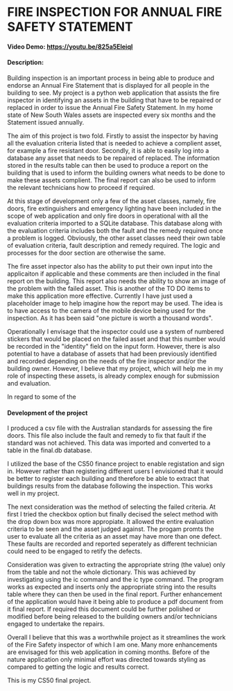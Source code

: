 # FIRE INSPECTION FOR ANNUAL FIRE SAFETY STATEMENT
#### Video Demo: https://youtu.be/825a5EleiqI
#### Description:

Building inspection is an important process in being able to produce and endorse an Annual Fire Statement that is displayed for all people in the building to see. My project is a python web application that assists the fire inspector in identifying an assets in the building that have to be repaired or replaced in order to issue the Annual Fire Safety Statement. In my home state of New South Wales assets are inspected every six months and the Statement issued annually.

The aim of this project is two fold. Firstly to assist the inspector by having all the evaluation criteria listed that is needed to achieve a complient asset, for example a fire resistant door. Secondly, it is able to easily log into a database any asset that needs to be repaired of replaced. The information stored in the results table can then be used to produce a report on the building that is used to inform the building owners what needs to be done to make these assets complient. The final report can also be used to inform the relevant technicians how to proceed if required.

At this stage of development only a few of the asset classes, namely, fire doors, fire extinguishers and emergency lighting have been included in the scope of web application and only fire doors in operational  with all the evaluation criteria imported to a SQLite database. This database along with the evaluation criteria includes both the fault and the remedy required once a problem is logged. Obviously, the other asset classes need their own table of evaluation criteria, fault description and remedy required. The logic and processes for the door section are otherwise the same.

The fire asset inpector also has the ability to put their own input into the applicaiton if applicable and these comments are then included in the final report on the building. This report also needs the ability to show an image of the problem with the failed asset. This is another of the TO DO items to make this application more effective. Currently I have just used a placeholder image to help imagine how the report may be used. The idea is to have access to the camera of the mobile device being used for the inspection. As it has been said "one picture is worth a thousand words".

Operationally I envisage that the inspector could use a system of numbered stickers that would be placed on the failed asset and that this number would be recorded in the "identity" field on the input form. However, there is also potential to have a database of assets that had been previously identified and recorded depending on the needs of the fire inspector and/or the building owner. However, I believe that my project, which will help me in my role of inspecting these assets, is already complex enough for submission and evaluation.

In regard to some of the

#### Development of the project

I produced a csv file with the Australian standards for assessing the fire doors. This file also include the fault and remedy to fix that fault if the standard was not achieved. This data was imported and converted to a table in the final.db database.

I utilized the base of the CS50 finance project to enable registation and sign in. However rather than registering different users I envisioned that it would be better to register each building and therefore be able to extract that buildings results from the database following the inspection. This works well in my project.

The next consideration was the method of selecting the failed criteria. At first I tried the checkbox option but finally decised the select method with the drop down box was more appropiate. It allowed the entire evaluation criteria to be seen and the asset judged against. The progam promts the user to evaluate all the criteria as an asset may have more than one defect. These faults are recorded and reported seperately as different technician could need to be engaged to retify the defects.

Consideration was given to extracting the appropriate string (the value) only from the table and not the whole dictionary. This was achieved by investigating using the ic command and the ic type command. The program works as expected and inserts only the appropriate string into the results table where they can then be used in the final report. Further enhancement of the application would have it being able to produce a pdf document from it final report. If required this document could be further polished or modified before being released to the building owners and/or technicians engaged to undertake the repairs.

Overall I believe that this was a worthwhile project as it streamlines the work of the Fire Safety inspector of which I am one. Many more enhancements are envisaged for this web application in coming months. Before of the nature application only minimal effort was directed towards styling as compared to getting the logic and results correct.

This is my CS50 final project.
